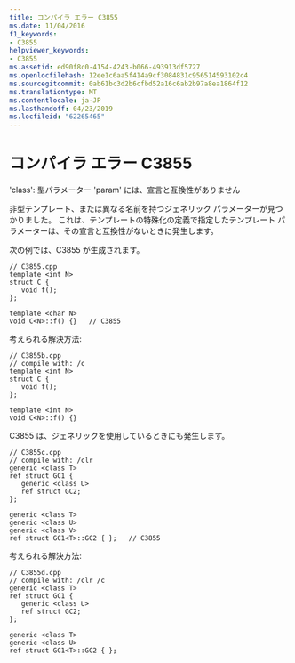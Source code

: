 ```yaml
---
title: コンパイラ エラー C3855
ms.date: 11/04/2016
f1_keywords:
- C3855
helpviewer_keywords:
- C3855
ms.assetid: ed90f8c0-4154-4243-b066-493913df5727
ms.openlocfilehash: 12ee1c6aa5f414a9cf3084831c956514593102c4
ms.sourcegitcommit: 0ab61bc3d2b6cfbd52a16c6ab2b97a8ea1864f12
ms.translationtype: MT
ms.contentlocale: ja-JP
ms.lasthandoff: 04/23/2019
ms.locfileid: "62265465"
---
```

# <a name="compiler-error-c3855"></a>コンパイラ エラー C3855

'class': 型パラメーター 'param' には、宣言と互換性がありません

非型テンプレート、または異なる名前を持つジェネリック パラメーターが見つかりました。 これは、テンプレートの特殊化の定義で指定したテンプレート パラメーターは、その宣言と互換性がないときに発生します。

次の例では、C3855 が生成されます。

```
// C3855.cpp
template <int N>
struct C {
   void f();
};

template <char N>
void C<N>::f() {}   // C3855
```

考えられる解決方法:

```
// C3855b.cpp
// compile with: /c
template <int N>
struct C {
   void f();
};

template <int N>
void C<N>::f() {}
```

C3855 は、ジェネリックを使用しているときにも発生します。

```
// C3855c.cpp
// compile with: /clr
generic <class T>
ref struct GC1 {
   generic <class U>
   ref struct GC2;
};

generic <class T>
generic <class U>
generic <class V>
ref struct GC1<T>::GC2 { };   // C3855
```

考えられる解決方法:

```
// C3855d.cpp
// compile with: /clr /c
generic <class T>
ref struct GC1 {
   generic <class U>
   ref struct GC2;
};

generic <class T>
generic <class U>
ref struct GC1<T>::GC2 { };
```